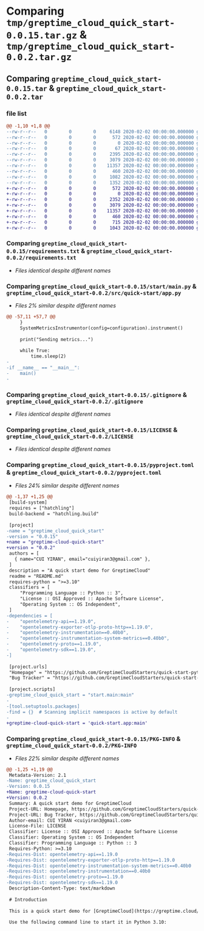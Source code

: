 # Comparing `tmp/greptime_cloud_quick_start-0.0.15.tar.gz` & `tmp/greptime_cloud_quick_start-0.0.2.tar.gz`

## Comparing `greptime_cloud_quick_start-0.0.15.tar` & `greptime_cloud_quick_start-0.0.2.tar`

### file list

```diff
@@ -1,10 +1,8 @@
--rw-r--r--   0        0        0     6148 2020-02-02 00:00:00.000000 greptime_cloud_quick_start-0.0.15/.DS_Store
--rw-r--r--   0        0        0      572 2020-02-02 00:00:00.000000 greptime_cloud_quick_start-0.0.15/requirements.txt
--rw-r--r--   0        0        0        0 2020-02-02 00:00:00.000000 greptime_cloud_quick_start-0.0.15/start/__init__.py
--rw-r--r--   0        0        0       67 2020-02-02 00:00:00.000000 greptime_cloud_quick_start-0.0.15/start/__main__.py
--rw-r--r--   0        0        0     2395 2020-02-02 00:00:00.000000 greptime_cloud_quick_start-0.0.15/start/main.py
--rw-r--r--   0        0        0     3079 2020-02-02 00:00:00.000000 greptime_cloud_quick_start-0.0.15/.gitignore
--rw-r--r--   0        0        0    11357 2020-02-02 00:00:00.000000 greptime_cloud_quick_start-0.0.15/LICENSE
--rw-r--r--   0        0        0      460 2020-02-02 00:00:00.000000 greptime_cloud_quick_start-0.0.15/README.md
--rw-r--r--   0        0        0     1082 2020-02-02 00:00:00.000000 greptime_cloud_quick_start-0.0.15/pyproject.toml
--rw-r--r--   0        0        0     1352 2020-02-02 00:00:00.000000 greptime_cloud_quick_start-0.0.15/PKG-INFO
+-rw-r--r--   0        0        0      572 2020-02-02 00:00:00.000000 greptime_cloud_quick_start-0.0.2/requirements.txt
+-rw-r--r--   0        0        0        0 2020-02-02 00:00:00.000000 greptime_cloud_quick_start-0.0.2/src/quick-start/__init__.py
+-rw-r--r--   0        0        0     2352 2020-02-02 00:00:00.000000 greptime_cloud_quick_start-0.0.2/src/quick-start/app.py
+-rw-r--r--   0        0        0     3079 2020-02-02 00:00:00.000000 greptime_cloud_quick_start-0.0.2/.gitignore
+-rw-r--r--   0        0        0    11357 2020-02-02 00:00:00.000000 greptime_cloud_quick_start-0.0.2/LICENSE
+-rw-r--r--   0        0        0      460 2020-02-02 00:00:00.000000 greptime_cloud_quick_start-0.0.2/README.md
+-rw-r--r--   0        0        0      715 2020-02-02 00:00:00.000000 greptime_cloud_quick_start-0.0.2/pyproject.toml
+-rw-r--r--   0        0        0     1043 2020-02-02 00:00:00.000000 greptime_cloud_quick_start-0.0.2/PKG-INFO
```

### Comparing `greptime_cloud_quick_start-0.0.15/requirements.txt` & `greptime_cloud_quick_start-0.0.2/requirements.txt`

 * *Files identical despite different names*

### Comparing `greptime_cloud_quick_start-0.0.15/start/main.py` & `greptime_cloud_quick_start-0.0.2/src/quick-start/app.py`

 * *Files 2% similar despite different names*

```diff
@@ -57,11 +57,7 @@
     }
     SystemMetricsInstrumentor(config=configuration).instrument()
 
     print("Sending metrics...")
 
     while True:
         time.sleep(2)
-
-if __name__ == "__main__":
-    main()
-
```

### Comparing `greptime_cloud_quick_start-0.0.15/.gitignore` & `greptime_cloud_quick_start-0.0.2/.gitignore`

 * *Files identical despite different names*

### Comparing `greptime_cloud_quick_start-0.0.15/LICENSE` & `greptime_cloud_quick_start-0.0.2/LICENSE`

 * *Files identical despite different names*

### Comparing `greptime_cloud_quick_start-0.0.15/pyproject.toml` & `greptime_cloud_quick_start-0.0.2/pyproject.toml`

 * *Files 24% similar despite different names*

```diff
@@ -1,37 +1,25 @@
 [build-system]
 requires = ["hatchling"]
 build-backend = "hatchling.build"
 
 [project]
-name = "greptime_cloud_quick_start"
-version = "0.0.15"
+name = "greptime-cloud-quick-start"
+version = "0.0.2"
 authors = [
   { name="CUI YIRAN", email="cuiyiran3@gmail.com" },
 ]
 description = "A quick start demo for GreptimeCloud"
 readme = "README.md"
 requires-python = ">=3.10"
 classifiers = [
     "Programming Language :: Python :: 3",
     "License :: OSI Approved :: Apache Software License",
     "Operating System :: OS Independent",
 ]
-dependencies = [
-    "opentelemetry-api==1.19.0",
-    "opentelemetry-exporter-otlp-proto-http==1.19.0",
-    "opentelemetry-instrumentation==0.40b0",
-    "opentelemetry-instrumentation-system-metrics==0.40b0",
-    "opentelemetry-proto==1.19.0",
-    "opentelemetry-sdk==1.19.0",
-]
 
 [project.urls]
 "Homepage" = "https://github.com/GreptimeCloudStarters/quick-start-python"
 "Bug Tracker" = "https://github.com/GreptimeCloudStarters/quick-start-python/issues"
 
 [project.scripts]
-greptime_cloud_quick_start = "start.main:main"
-
-[tool.setuptools.packages]
-find = {}  # Scanning implicit namespaces is active by default
-
+greptime-cloud-quick-start = 'quick-start.app:main'
```

### Comparing `greptime_cloud_quick_start-0.0.15/PKG-INFO` & `greptime_cloud_quick_start-0.0.2/PKG-INFO`

 * *Files 22% similar despite different names*

```diff
@@ -1,25 +1,19 @@
 Metadata-Version: 2.1
-Name: greptime_cloud_quick_start
-Version: 0.0.15
+Name: greptime-cloud-quick-start
+Version: 0.0.2
 Summary: A quick start demo for GreptimeCloud
 Project-URL: Homepage, https://github.com/GreptimeCloudStarters/quick-start-python
 Project-URL: Bug Tracker, https://github.com/GreptimeCloudStarters/quick-start-python/issues
 Author-email: CUI YIRAN <cuiyiran3@gmail.com>
 License-File: LICENSE
 Classifier: License :: OSI Approved :: Apache Software License
 Classifier: Operating System :: OS Independent
 Classifier: Programming Language :: Python :: 3
 Requires-Python: >=3.10
-Requires-Dist: opentelemetry-api==1.19.0
-Requires-Dist: opentelemetry-exporter-otlp-proto-http==1.19.0
-Requires-Dist: opentelemetry-instrumentation-system-metrics==0.40b0
-Requires-Dist: opentelemetry-instrumentation==0.40b0
-Requires-Dist: opentelemetry-proto==1.19.0
-Requires-Dist: opentelemetry-sdk==1.19.0
 Description-Content-Type: text/markdown
 
 # Introduction
 
 This is a quick start demo for [GreptimeCloud](https://greptime.cloud/). It collects the system metric data such as CPU and memory usage through Opentelemetry and sends the metrics to GreptimeCloud. You can view the metrics on the GreptimeCloud dashboard.
 
 Use the following command line to start it in Python 3.10:
```

